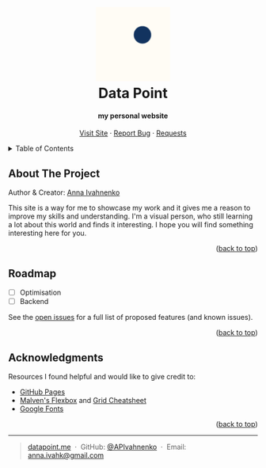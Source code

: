 <a name="readme-top"></a>

<!-- PROJECT LOGO -->

<h1 align="center">
<br>
<a href=""><img src="images/dot-logo.png" alt="Logo" width="150"></a>
<br>Data Point</br>
</h1>

<h4 align="center">my personal website</h4>

<p align="center">
<a href="https://apivahnenko.github.io/datapoint/">Visit Site</a>
·
<a href="https://github.com/APIvahnenko/datapoint/issues/new?labels=bug&template=bug-report---.md">Report Bug</a>
·
<a href="https://github.com/APIvahnenko/datapoint/issues/new?labels=enhancement&template=feature-request---.md">Requests</a>
</p>

<!-- <p align="center">
  <img width="500" src="https://i.gifer.com/3SBK.gif">
</p> -->

<!-- TABLE OF CONTENTS -->
<details>
  <summary>Table of Contents</summary>
  <ol>
    <li><a href="#about-the-project">About The Project</a></li>
    <li><a href="#roadmap">Roadmap</a></li>
    <li><a href="#acknowledgments">Acknowledgments</a></li>
  </ol>
</details>

<!-- ABOUT THE PROJECT -->

## About The Project

Author & Creator: [Anna Ivahnenko](anna.ivahk@gmail.com)

This site is a way for me to showcase my work and it gives me a reason to improve my skills and understanding. I'm a visual person, who still learning a lot about this world and finds it interesting. I hope you will find something interesting here for you.

<p align="right">(<a href="#readme-top">back to top</a>)</p>

<!-- ### Built With

This section should list any major frameworks/libraries used to bootstrap your project. Leave any add-ons/plugins for the acknowledgements section. Here are a few examples.

- [![Next][Next.js]][Next-url]
- [![React][React.js]][React-url]
- [![Vue][Vue.js]][Vue-url]
- [![Angular][Angular.io]][Angular-url]
- [![Laravel][Laravel.com]][Laravel-url]
- [![Bootstrap][Bootstrap.com]][Bootstrap-url]

<p align="right">(<a href="#readme-top">back to top</a>)</p> -->

<!-- ROADMAP -->

## Roadmap

- [ ] Optimisation
- [ ] Backend

See the [open issues](https://github.com/APIvahnenko/datapoint/issues/new?labels=bug&template=bug-report---.md) for a full list of proposed features (and known issues).

<p align="right">(<a href="#readme-top">back to top</a>)</p>

<!-- ACKNOWLEDGMENTS -->

## Acknowledgments

Resources I found helpful and would like to give credit to:

- [GitHub Pages](https://pages.github.com)
- [Malven's Flexbox](https://flexbox.malven.co/) and [Grid Cheatsheet](https://grid.malven.co/)
- [Google Fonts]()

<p align="right">(<a href="#readme-top">back to top</a>)</p>

---

> [datapoint.me](https://apivahnenko.github.io/datapoint/) &nbsp;&middot;&nbsp;
> GitHub: [@APIvahnenko](https://github.com/APIvahnenko) &nbsp;&middot;&nbsp;
> Email: anna.ivahk@gmail.com
